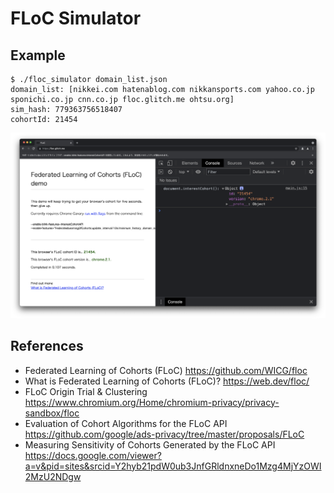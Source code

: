 # FLoC Simulator

## Example

```
$ ./floc_simulator domain_list.json
domain_list: [nikkei.com hatenablog.com nikkansports.com yahoo.co.jp sponichi.co.jp cnn.co.jp floc.glitch.me ohtsu.org]
sim_hash: 779363756518407
cohortId: 21454
```
![](floc_demo_screenshot.png)

## References
- Federated Learning of Cohorts (FLoC) https://github.com/WICG/floc
- What is Federated Learning of Cohorts (FLoC)? https://web.dev/floc/
- FLoC Origin Trial & Clustering https://www.chromium.org/Home/chromium-privacy/privacy-sandbox/floc
- Evaluation of Cohort Algorithms for the FLoC API https://github.com/google/ads-privacy/tree/master/proposals/FLoC
- Measuring Sensitivity of Cohorts Generated by the FLoC API https://docs.google.com/viewer?a=v&pid=sites&srcid=Y2hyb21pdW0ub3JnfGRldnxneDo1Mzg4MjYzOWI2MzU2NDgw


